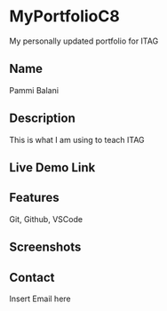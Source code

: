 # MyPortfolioC8
My personally updated portfolio for ITAG

## Name
Pammi Balani

## Description
This is what I am using to teach ITAG

## Live Demo Link


## Features
Git, Github, VSCode

## Screenshots

## Contact
Insert Email here